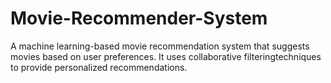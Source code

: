 # Movie-Recommender-System
A machine learning-based movie recommendation system that suggests movies based on user preferences. It uses collaborative filteringtechniques to provide personalized recommendations.
